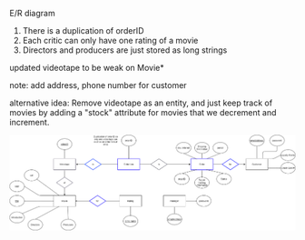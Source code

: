 
E/R diagram

1. There is a duplication of orderID 
2. Each critic can only have one rating of a movie
3. Directors and producers are just stored as long strings

updated videotape to be weak on Movie*

note: add address, phone number for customer

alternative idea: Remove videotape as an entity, and just keep track of movies by adding a "stock" attribute for movies that we decrement and increment.

![video rental db](https://github.com/MasonDarcy/4312Project/blob/master/diagrams/videorental_ER_diagram.png?raw=true "Title")
